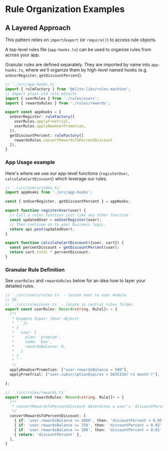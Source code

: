 # Rule Organization Examples

## A Layered Approach

This pattern relies on `import`/`export` (or `require()`) to access rule objects.

A top-level rules file (`app-hooks.ts`) can be used to organize rules from across your app.

Granular rules are defined separately. They are imported by name into `app-hooks.ts`, where we'll organize them by high-level named hooks (e.g. `onUserRegister`, `getDiscountPercent`).

```ts
// `./src/app-hooks.ts`
import { ruleFactory } from '@elite-libs/rules-machine';
// Import plain old rule objects
import { userRules } from './rules/users';
import { rewardsRules } from './rules/rewards';

export const appHooks = {
  onUserRegister: ruleFactory([
    userRules.applyFreeTrial,
    userRules.applyNewUserPromotion,
  ]),
  getDiscountPercent: ruleFactory([
    rewardsRules.convertRewardsToPercentDiscount
  ]),
}
```

### App Usage example

Here's where we use our app-level functions (`registerUser`, `calculateCartDiscount`) which leverage our rules.

```ts
// `./src/users/index.ts`
import appHooks from './src/app-hooks';

const { onUserRegister, getDiscountPercent } = appHooks;

export function registerUser(user) {
  // Call a rules function just like any other function.
  const updatedUser = onUserRegister(user);
  // Then continue on to your business logic.
  return api.post(updatedUser);
}

export function calculateCartDiscount({user, cart}) {
  const percentDiscount = getDiscountPercent(user);
  return cart.total * percentDiscount;
}
```

### Granular Rule Definition

See `userRules` and `rewardsRules` below for an idea how to layer your detailed rules.

```ts
// `./src/users/rules.ts` - locate next to user module.
// OR
// `./src/rules/user.ts` - locate in central rules folder.
export const userRules: Record<string, Rule[]> = {
  /**
   * Example Input: (User object)
   * ```js
   * {
   *   user: {
   *     plan: 'premium',
   *     name: 'Dan',
   *     rewardsBalance: 0,
   *   }
   * }
   * ```
   */
  applyNewUserPromotion: ["user.rewardsBalance = 500"],
  applyFreeTrial: ["user.subscriptionExpires = DATEISO('+1 month')"],

};

// `./src/rules/rewards.ts`
export const rewardsRules: Record<string, Rule[]> = {
  /**
   * convertRewardsToPercentDiscount determines a user's `discountPercent`.
   */
  convertRewardsToPercentDiscount: [
    { if: 'user.rewardsBalance >= 1000', then: 'discountPercent = 0.05' },
    { if: 'user.rewardsBalance >= 250', then: 'discountPercent = 0.02' },
    { if: 'user.rewardsBalance >= 100', then: 'discountPercent = 0.01', else: 'discountPercent = 0' },
    { return: 'discountPercent' },
  ],
}

```